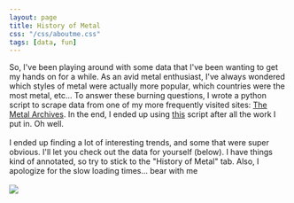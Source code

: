```yaml
---
layout: page
title: History of Metal
css: "/css/aboutme.css"
tags: [data, fun]
---
```


 <body>
 So, I've been playing around with some data that I've been wanting to get my hands on for a while. As an avid metal enthusiast, I've always wondered which styles of metal were actually more popular, which countries were the most metal, etc... To answer these burning questions, I wrote a python script to scrape data from one of my more frequently visited sites: <a href= "https://www.metal-archives.com/">The Metal Archives</a>. In the end, I ended up using <a href= "https://github.com/MiguelSR/metal-scraper">this</a> script after all the work I put in. Oh well. 
 <br>
 <br>
  I ended up finding a lot of interesting trends, and some that were super obvious. I'll let you check out the data for yourself (below). I have things kind of annotated, so try to stick to the "History of Metal" tab. Also, I apologize for the slow loading times... bear with me 
  <br>
  <br>
 <div class='tableauPlaceholder' id='viz1502932996815' style='position: relative'><noscript>
  <a href='https:&#47;&#47;testanick.github.io&#47;2017-08-16-HistoryOfMetal&#47;'>
   <img alt=' ' src='https:&#47;&#47;public.tableau.com&#47;static&#47;images&#47;MD&#47;MD4G8P32Y&#47;1_rss.png' style='border: none' /></a></noscript>
  <object class='tableauViz'  style='display:none;'><param name='host_url' value='https%3A%2F%2Fpublic.tableau.com%2F' /> 
   <param name='path' value='shared&#47;MD4G8P32Y' /> 
   <param name='toolbar' value='yes' />
   <param name='static_image' value='https:&#47;&#47;public.tableau.com&#47;static&#47;images&#47;MD&#47;MD4G8P32Y&#47;1.png' /> 
   <param name='animate_transition' value='yes' />
   <param name='display_static_image' value='yes' />
   <param name='display_spinner' value='yes' />
   <param name='display_overlay' value='yes' />
   <param name='display_count' value='yes' /></object></div>                
 <script type='text/javascript'>                    var divElement = document.getElementById('viz1502932996815');                    var vizElement = divElement.getElementsByTagName('object')[0];                    vizElement.style.width='100%';vizElement.style.height='1059px';                    var scriptElement = document.createElement('script');                    scriptElement.src = 'https://public.tableau.com/javascripts/api/viz_v1.js';                    vizElement.parentNode.insertBefore(scriptElement, vizElement);                </script>
 
</body> 
   
  <br>
  <br>
  <br>
 
